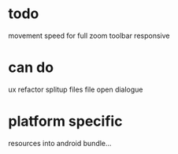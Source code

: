 #  todo

movement speed for full zoom
toolbar
responsive

#  can do

ux refactor splitup files
file open dialogue

# platform specific

resources into android bundle...
